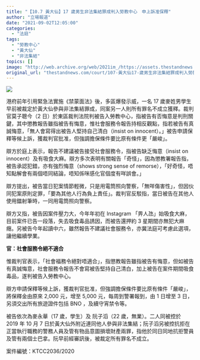 ```yaml
---
title: "【10.7 黃大仙】17 歲男生非法集結罪成判入勞教中心　申上訴准保釋"
author: "立場報道"
date: "2021-09-02T12:05:00"
categories:
  - "法庭"
tags:
  - "勞教中心"
  - "黃大仙"
  - "非法集結"
topics: []
image: "http://web.archive.org/web/2021im_/https://assets.thestandnews.com/media/photos/Untitled-7-01.png"
original_url: "thestandnews.com/court/107-黃大仙17-歲男生非法集結罪成判入勞教中心-申上訴准保釋"
---
```

![](http://web.archive.org/web/2021im_/https://assets.thestandnews.com/media/photos/Untitled-7-01.png)

港府前年引用緊急法實施《禁蒙面法》後，多區爆發示威，一名 17 歲麥姓男學生早前被裁定於黃大仙參與非法集結罪成，同案另一人則所有罪名不成立獲釋。裁判官莫子聰今（2 日）於東區裁判法院判被告入勞教中心，指被告有否悔意是判刑關鍵，其中懲教報告雖指被告有悔意，惟社會服務令報告持相反觀點，指若被告有真誠悔意，「無人會寫得出被告人堅持自己清白（insist on innocent）。」被告申請保釋等候上訴，獲裁判官批准，但強調擔保條件要比原有條件更「嚴峻」。

辯方於庭上表示，報告不建議被告接受社會服務令，指被告缺乏悔意（insist on innocent）及有吸食大麻。辯方多次表明有關報告「奇怪」，因為懲教署報告指，被告承認犯錯，亦有強烈悔意（shows strong sense of remorse），「好奇怪，唔知點解會有兩個唔同結論，唔知係咪感化官個度有咩誤會。」

辯方提出，被告當日犯案情節輕微，只是用電筒照向警察，「無咩傷害性」，但因伙同犯案原則定罪，「要為其他人行為負上責任」。裁判官反駁指，當日被告在其他人使用鐳射筆時，一同用電筒照向警察。

辯方又指，被告因案件壓力大，今年年初在 Instagram 「畀人氹」始吸食大麻，目前案件已告一段落，失去吸食毒品誘因，而被告還押約 3 星期間亦無犯大麻癮。另被告今年起讀中六，雖然報告不建議社會服務令，亦冀法庭可考慮此選項，讓他繼續學業。

**官：社會服務令絕不適合**

惟裁判官表示，「社會福務令絕對唔適合」，指懲教報告雖指被告有悔意，但如被告有真誠悔意，社會服務令報告不會寫被告堅持自己清白，加上被告在案件期間吸食毒品，遂判被告入勞教中心。

辯方申請保釋等候上訴，獲裁判官批准，但強調擔保條件要比原有條件「嚴峻」，將保釋金由原來 2,000 元，增至 5,000 元，每周到警署報到，由 1 日增至 3 日，另須交出所有旅遊證件包括 BNO ，及續守宵禁令等。

被告依次為麥永華（17 歲，學生）及 阮子滔（22 歲，無業）。二人同被控於 2019 年 10 月 7 日於黃大仙外附近連同他人參與非法集結；阮子滔另被控抗拒在正當執行職務的警務人員及管有物品意圖損壞財產兩罪，指他於同日同地抗拒警員及管有兩個士巴拿。阮早前經審訊後，被裁定所有罪名不成立。

案件編號：KTCC2036/2020